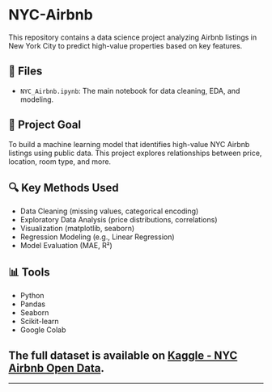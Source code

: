 # NYC-Airbnb

This repository contains a data science project analyzing Airbnb listings in New York City to predict high-value properties based on key features.

## 📁 Files

- `NYC_Airbnb.ipynb`: The main notebook for data cleaning, EDA, and modeling.

## 🎯 Project Goal

To build a machine learning model that identifies high-value NYC Airbnb listings using public data. This project explores relationships between price, location, room type, and more.

## 🔍 Key Methods Used

- Data Cleaning (missing values, categorical encoding)
- Exploratory Data Analysis (price distributions, correlations)
- Visualization (matplotlib, seaborn)
- Regression Modeling (e.g., Linear Regression)
- Model Evaluation (MAE, R²)

## 📊 Tools

- Python
- Pandas
- Seaborn
- Scikit-learn
- Google Colab

## The full dataset is available on [Kaggle - NYC Airbnb Open Data](https://www.kaggle.com/datasets/dgomonov/new-york-city-airbnb-open-data).


---

